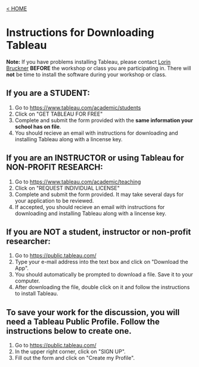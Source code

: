 [< HOME](index.md)

# Instructions for Downloading Tableau

**Note:** If you have problems installing Tableau, please contact [Lorin Bruckner](https://guides.lib.unc.edu/lorinbruckner) **BEFORE** the workshop or class you are participating in. There will **not** be time to install the software during your workshop or class.

## If you are a STUDENT:

1. Go to https://www.tableau.com/academic/students
1. Click on "GET TABLEAU FOR FREE"
1. Complete and submit the form provided with the **same information your school has on file**.
1. You should recieve an email with instructions for downloading and installing Tableau along with a lincense key.

## If you are an INSTRUCTOR or using Tableau for NON-PROFIT RESEARCH:

1. Go to https://www.tableau.com/academic/teaching
1. Click on "REQUEST INDIVIDUAL LICENSE"
1. Complete and submit the form provided. It may take several days for your application to be reviewed.
1. If accepted, you should recieve an email with instructions for downloading and installing Tableau along with a lincense key.

## If you are NOT a student, instructor or non-profit researcher:

1. Go to https://public.tableau.com/
1. Type your e-mail address into the text box and click on "Download the App".
1. You should automatically be prompted to download a file. Save it to your computer.
1. After downloading the file, double click on it and follow the instructions to install Tableau.

## To save your work for the discussion, you will need a Tableau Public Profile. Follow the instructions below to create one.

1. Go to https://public.tableau.com/
1. In the upper right corner, click on "SIGN UP".
1. Fill out the form and click on "Create my Profile".
